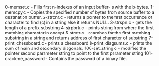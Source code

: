 0-memset.c - Fills first n-indexes of an input buffer- s with the b-bytes.
1-memcpy.c - Copies the specified number of bytes from source buffer to a destination buffer.
2-strchr.c - returns a pointer to the first occurrence of character to find (c) in a string else it returns NULL.
3-strspn.c - gets the length of a prefix substring 
4-strpbrk.c -  prints string from where the first matching character in accept
5-strstr.c - searches for the first matching substring in a string and returns address of first character of substring
7-print_chessboard.c - prints a chessboard 
8-print_diagsums.c - prints the sum of main and secondary diagonals.
100-set_string.c - modifies the pointer second parameter string to point to the first parameter string
101-crackme_password - Contains the password of a binary file.
  
